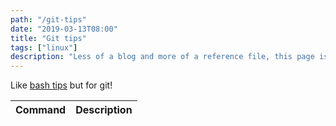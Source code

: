 ```yaml
---
path: "/git-tips"
date: "2019-03-13T08:00"
title: "Git tips"
tags: ["linux"]
description: "Less of a blog and more of a reference file, this page is a list of git commands that I don't want to forget!"
---
```


Like [bash tips](/bash-tips) but for git!

Command | Description
------- | :-----------|
